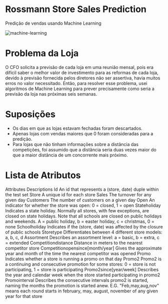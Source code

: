 # Rossmann Store Sales Prediction
Predição de vendas usando Machine Learning

![machine-learning](https://user-images.githubusercontent.com/87080266/129563112-146c946e-dfdb-4f6d-8721-246ebf7a5458.jpg)

# Problema da Loja
O CFO solicita a previsão de cada loja em uma reunião mensal, pois era difícil saber o melhor valor de investimento para as reformas de cada loja, devido à previsão fornecida pelos diretores não ser assertiva, havia muitos erros no valor necessitado. Então, para resolver esse problema, usei algoritmos de Machine Learning para prever precisamente como seria a previsão da loja nas próximas seis semanas.

# Suposições
- Os dias em que as lojas estavam fechadas foram descartados.
- Apenas lojas com vendas maiores que 0 foram consideradas para a predição.
- Para lojas que não tinham informações sobre a distância das competições, foi assumido que a distância seria duas vezes maior do que a maior distância de um concorrente mais próximo.

# Lista de Atributos
Attributes	Descriptions
Id	An id that represents a (store, date) duple within the test set
Store	A unique id for each store
Sales	The turnover for any given day
Customers	The number of customers on a given day
Open	An indicator for whether the store was open: 0 = closed, 1 = open
Stateholiday	Indicates a state holiday. Normally all stores, with few exceptions, are closed on state holidays. Note that all schools are closed on public holidays and weekends. A = public holiday, b = easter holiday, c = christmas, 0 = none
Schoolholiday	Indicates if the (store, date) was affected by the closure of public schools
Storetype	Differentiates between 4 different store models: a, b, c, d
Assortment	Describes an assortment level: a = basic, b = extra, c = extended
Competitiondistance	Distance in meters to the nearest competitor store
Competitionopensince[month/year]	Gives the approximate year and month of the time the nearest competitor was opened
Promo	Indicates whether a store is running a promo on that day
Promo2	Promo2 is a continuing and consecutive promotion for some stores: 0 = store is not participating, 1 = store is participating
Promo2since[year/week]	Describes the year and calendar week when the store started participating in promo2
Promointerval	Describes the consecutive intervals promo2 is started, naming the months the promotion is started anew. E.G. "Feb,may,aug,nov" means each round starts in february, may, august, november of any given year for that store

